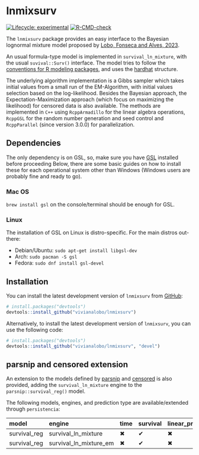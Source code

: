 
<!-- README.md is generated from README.Rmd. Please edit that file -->

# lnmixsurv

<!-- badges: start -->

[![Lifecycle:
experimental](https://img.shields.io/badge/lifecycle-experimental-orange.svg)](https://lifecycle.r-lib.org/articles/stages.html#experimental)
[![R-CMD-check](https://github.com/vivianalobo/lnmixsurv/actions/workflows/R-CMD-check.yaml/badge.svg)](https://github.com/vivianalobo/lnmixsurv/actions/workflows/R-CMD-check.yaml)

<!-- badges: end -->

The `lnmixsurv` package provides an easy interface to the Bayesian
lognormal mixture model proposed by [Lobo, Fonseca and Alves,
2023](https://www.cambridge.org/core/journals/annals-of-actuarial-science/article/abs/lapse-risk-modeling-in-insurance-a-bayesian-mixture-approach/EDA511D313959D9A4040C51289A29B4A).

An usual formula-type model is implemented in `survival_ln_mixture`,
with the usual `suvival::Surv()` interface. The model tries to follow
the [conventions for R modeling
packages](https://tidymodels.github.io/model-implementation-principles/),
and uses the [hardhat](https://hardhat.tidymodels.org/) structure.

The underlying algorithm implementation is a Gibbs sampler which takes
initial values from a small run of the EM-Algorithm, with initial values
selection based on the log-likelihood. Besides the Bayesian approach,
the Expectation-Maximization approach (which focus on maximizing the
likelihood) for censored data is also available. The methods are
implemented in `C++` using `RcppArmadillo` for the linear algebra
operations, `RcppGSL` for the random number generation and seed control
and `RcppParallel` (since version 3.0.0) for parallelization.

## Dependencies

The only dependency is on GSL, so, make sure you have
[GSL](https://www.gnu.org/software/gsl/) installed before proceeding
Below, there are some basic guides on how to install these for each
operational system other than Windows (Windows users are probably fine
and ready to go).

### Mac OS

`brew install gsl` on the console/terminal should be enough for GSL.

### Linux

The installation of GSL on Linux is distro-specific. For the main
distros out-there:

- Debian/Ubuntu: `sudo apt-get install libgsl-dev`
- Arch: `sudo pacman -S gsl`
- Fedora: `sudo dnf install gsl-devel`

## Installation

You can install the latest development version of `lnmixsurv` from
[GitHub](https://github.com/):

``` r
# install.packages("devtools")
devtools::install_github("vivianalobo/lnmixsurv")
```

Alternatively, to install the latest development version of `lnmixsurv`,
you can use the following code:

``` r
# install.packages("devtools")
devtools::install_github("vivianalobo/lnmixsurv", "devel")
```

## parsnip and censored extension

An extension to the models defined by
[parsnip](https://parsnip.tidymodels.org/index.html) and
[censored](https://censored.tidymodels.org/articles/examples.html) is
also provided, adding the `survival_ln_mixture` engine to the
`parsnip::survival_reg()` model.

The following models, engines, and prediction type are
available/extended through `persistencia`:

| model        | engine                 | time | survival | linear_pred | raw | quantile | hazard |
|:-------------|:-----------------------|:-----|:---------|:------------|:----|:---------|:-------|
| survival_reg | survival_ln_mixture    | ✖    | ✔        | ✖           | ✖   | ✖        | ✔      |
| survival_reg | survival_ln_mixture_em | ✖    | ✔        | ✖           | ✖   | ✖        | ✔      |
